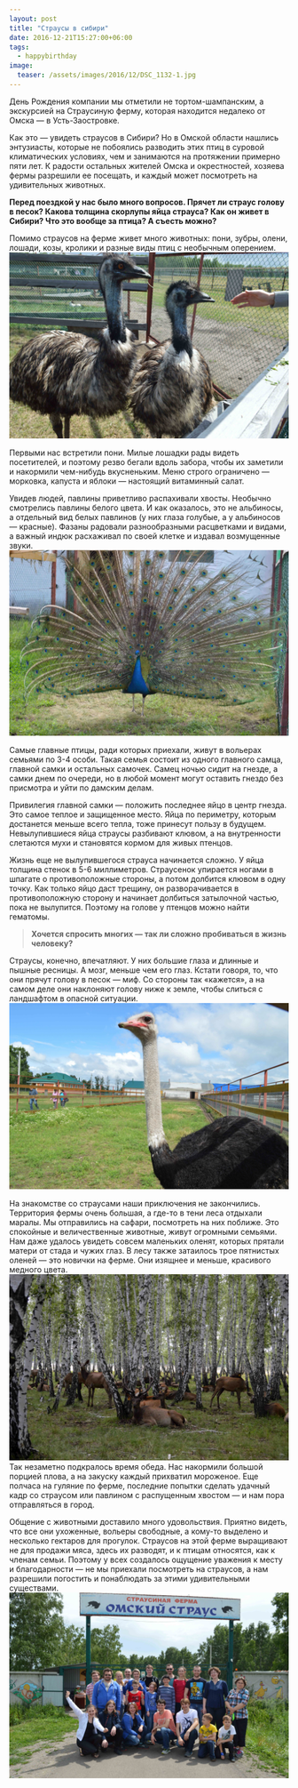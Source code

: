 ```yaml
---
layout: post
title: "Страусы в сибири"
date: 2016-12-21T15:27:00+06:00
tags:
  - happybirthday
image:
  teaser: /assets/images/2016/12/DSC_1132-1.jpg
---
```


День Рождения компании мы отметили не тортом-шампанским, а экскурсией на Страусиную ферму, которая находится недалеко от Омска — в Усть-Заостровке.

Как это — увидеть страусов в Сибири? Но в Омской области нашлись энтузиасты, которые не побоялись разводить этих птиц в суровой климатических условиях, чем и занимаются на протяжении примерно пяти лет. К радости остальных жителей Омска и окрестностей, хозяева фермы разрешили ее посещать, и каждый может посмотреть на удивительных животных.
> 
**Перед поездкой у нас было много вопросов. Прячет ли страус голову в песок? Какова толщина скорлупы яйца страуса? Как он живет в Сибири? Что это вообще за птица? А съесть можно?**

Помимо страусов на ферме живет много животных: пони, зубры, олени, лошади, козы, кролики и разные виды птиц с необычным оперением. 
![alt](/assets/images/2016/12/DSC_1139.jpg)



Первыми нас встретили пони. Милые лошадки рады видеть посетителей, и поэтому резво бегали вдоль забора, чтобы их заметили и накормили чем-нибудь вкусненьким. Меню строго ограничено — морковка, капуста и яблоки — настоящий витаминный салат.


Увидев людей, павлины приветливо распахивали хвосты. Необычно смотрелись павлины белого цвета. И как оказалось, это не альбиносы, а отдельный вид белых павлинов (у них глаза голубые, а у альбиносов — красные). Фазаны радовали разнообразными расцветками и видами, а важный индюк расхаживал по своей клетке и издавал возмущенные звуки. 
![alt](/assets/images/2016/12/DSC_1122.jpg)

Самые главные птицы, ради которых приехали, живут в вольерах семьями по 3-4 особи. Такая семья состоит из одного главного самца, главной самки и остальных самочек. Самец ночью сидит на гнезде, а самки днем по очереди, но в любой момент могут оставить гнездо без присмотра и уйти по дамским делам.

Привилегия главной самки — положить последнее яйцо в центр гнезда. Это самое теплое и защищенное место. Яйца по периметру, которым достанется меньше всего тепла, тоже принесут пользу в будущем. Невылупившиеся яйца страусы разбивают клювом, а на внутренности слетаются мухи и становятся кормом для живых птенцов.

Жизнь еще не вылупившегося страуса начинается сложно. У яйца толщина стенок в 5-6 миллиметров. Страусенок упирается ногами в шпагате о противоположные стороны, а потом долбится клювом в одну точку. Как только яйцо даст трещину, он разворачивается в противоположную сторону и начинает долбиться затылочной частью, пока не вылупится. Поэтому на голове у птенцов можно найти гематомы. 
> **Хочется спросить многих — так ли сложно пробиваться в жизнь человеку?**

Страусы, конечно, впечатляют. У них большие глаза и длинные и пышные ресницы. А мозг, меньше чем его глаз. Кстати говоря, то, что они прячут голову в песок — миф. Со стороны так «кажется», а на самом деле они наклоняют голову ниже к земле, чтобы слиться с ландшафтом в опасной ситуации.
![alt](/assets/images/2016/12/DSC_1132.jpg)

На знакомстве со страусами наши приключения не закончились. Территория фермы очень большая, а где-то в тени леса отдыхали маралы. Мы отправились на сафари, посмотреть на них поближе. Это спокойные и величественные животные, живут огромными семьями. Нам даже удалось увидеть совсем маленьких оленят, которых прятали матери от стада и чужих глаз. В лесу также затаилось трое пятнистых оленей — это новички на ферме. Они изящнее и меньше, красивого медного цвета.
![alt](/assets/images/2016/12/DSC_1190.jpg)
Так незаметно подкралось время обеда. Нас накормили большой порцией плова, а на закуску каждый прихватил мороженое. Еще полчаса на гуляние по ферме, последние попытки сделать удачный кадр со страусом или павлином с распущенным хвостом — и нам пора отправляться в город.

Общение с животными доставило много удовольствия. Приятно видеть, что все они ухоженные, вольеры свободные, а кому-то выделено и несколько гектаров для прогулок. Страусов на этой ферме выращивают не для продажи мяса, здесь их разводят, и к птицам относятся, как к членам семьи. Поэтому у всех создалось ощущение уважения к месту и благодарности — не мы приехали посмотреть на страусов, а нам разрешили погостить и понаблюдать за этими удивительными существами.
![alt](/assets/images/2016/12/DSC_1074.JPG)
